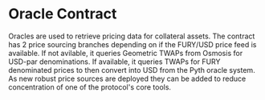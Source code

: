 # Oracle Contract

Oracles are used to retrieve pricing data for collateral assets. The contract has 2 price sourcing branches depending on if the FURY/USD price feed is available. If not avilable, it queries Geometric TWAPs from Osmosis for USD-par denominations. If available, it queries TWAPs for FURY denominated prices to then convert into USD from the Pyth oracle system. As new robust price sources are deployed they can be added to reduce concentration of one of the protocol's core tools.
